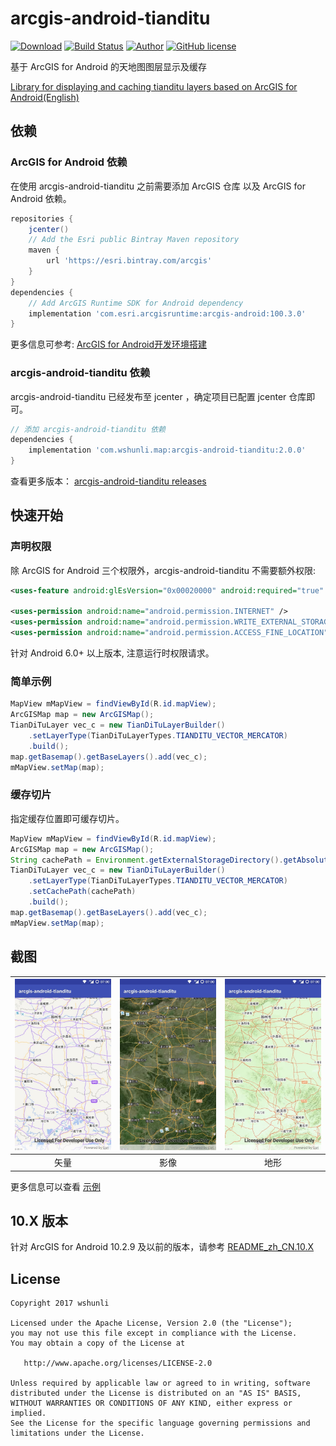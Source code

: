# arcgis-android-tianditu

[![Download](https://api.bintray.com/packages/wshunli/maven/arcgis-android-tianditu/images/download.svg)](https://bintray.com/wshunli/maven/arcgis-android-tianditu/_latestVersion)
[![Build Status](https://travis-ci.org/wshunli/arcgis-android-tianditu.svg?branch=master)](https://travis-ci.org/wshunli/arcgis-android-tianditu)
[![Author](https://img.shields.io/badge/Author-wshunli-0E7FBF.svg)](http://www.wshunli.com)
[![GitHub license](https://img.shields.io/github/license/wshunli/arcgis-android-tianditu.svg)](https://github.com/wshunli/arcgis-android-tianditu/blob/master/LICENSE)

基于 ArcGIS for Android 的天地图图层显示及缓存

[Library for displaying and caching tianditu layers based on ArcGIS for Android(English)](README.md)

## 依赖

### ArcGIS for Android 依赖

在使用 arcgis-android-tianditu 之前需要添加 ArcGIS 仓库 以及 ArcGIS for Android 依赖。

```groovy
repositories {
    jcenter()
    // Add the Esri public Bintray Maven repository
    maven {
        url 'https://esri.bintray.com/arcgis'
    }
}
dependencies {
    // Add ArcGIS Runtime SDK for Android dependency
    implementation 'com.esri.arcgisruntime:arcgis-android:100.3.0'
}
```

更多信息可参考: [ArcGIS for Android开发环境搭建](http://www.wshunli.com/posts/29ec97b7.html)

### arcgis-android-tianditu 依赖

arcgis-android-tianditu 已经发布至 jcenter ，确定项目已配置 jcenter 仓库即可。

```groovy
// 添加 arcgis-android-tianditu 依赖
dependencies {
    implementation 'com.wshunli.map:arcgis-android-tianditu:2.0.0'
}
```

查看更多版本： [arcgis-android-tianditu releases](https://github.com/wshunli/arcgis-android-tianditu/releases)

## 快速开始

### 声明权限

除 ArcGIS for Android 三个权限外，arcgis-android-tianditu 不需要额外权限:

``` XML
<uses-feature android:glEsVersion="0x00020000" android:required="true" />

<uses-permission android:name="android.permission.INTERNET" />
<uses-permission android:name="android.permission.WRITE_EXTERNAL_STORAGE" />
<uses-permission android:name="android.permission.ACCESS_FINE_LOCATION" />
```

针对 Android 6.0+ 以上版本, 注意运行时权限请求。

### 简单示例

``` Java
MapView mMapView = findViewById(R.id.mapView);
ArcGISMap map = new ArcGISMap();
TianDiTuLayer vec_c = new TianDiTuLayerBuilder()
    .setLayerType(TianDiTuLayerTypes.TIANDITU_VECTOR_MERCATOR)
    .build();
map.getBasemap().getBaseLayers().add(vec_c);
mMapView.setMap(map);
```

### 缓存切片

指定缓存位置即可缓存切片。

``` Java
MapView mMapView = findViewById(R.id.mapView);
ArcGISMap map = new ArcGISMap();
String cachePath = Environment.getExternalStorageDirectory().getAbsoluteFile() + "/TianDiTu100Cache";
TianDiTuLayer vec_c = new TianDiTuLayerBuilder()
    .setLayerType(TianDiTuLayerTypes.TIANDITU_VECTOR_MERCATOR)
    .setCachePath(cachePath)
    .build();
map.getBasemap().getBaseLayers().add(vec_c);
mMapView.setMap(map);
```

## 截图

![vector](screenshot/vector.jpg) | ![image](screenshot/image.jpg) | ![terrain](screenshot/terrain.jpg)
:-: | :-: | :-:
矢量 | 影像 | 地形

更多信息可以查看 [示例](https://github.com/wshunli/arcgis-android-tianditu/tree/master/sample)

## 10.X 版本

针对 ArcGIS for Android 10.2.9 及以前的版本，请参考 [README_zh_CN.10.X](README_zh_CN.10.X.md)

## License

    Copyright 2017 wshunli

    Licensed under the Apache License, Version 2.0 (the "License");
    you may not use this file except in compliance with the License.
    You may obtain a copy of the License at

       http://www.apache.org/licenses/LICENSE-2.0

    Unless required by applicable law or agreed to in writing, software
    distributed under the License is distributed on an "AS IS" BASIS,
    WITHOUT WARRANTIES OR CONDITIONS OF ANY KIND, either express or implied.
    See the License for the specific language governing permissions and
    limitations under the License.
